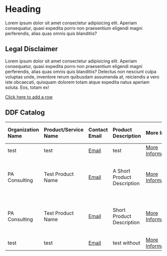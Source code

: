 <script src="https://rawcdn.githack.com/oscarmorrison/md-page/master/md-page.js"></script><noscript>
# Heading
Lorem ipsum dolor sit amet consectetur adipisicing elit. Aperiam consequatur, quasi expedita porro non praesentium eligendi magni perferendis, alias quas omnis quis blanditiis?

## Legal Disclaimer
Lorem ipsum dolor sit amet consectetur adipisicing elit. Aperiam consequatur, quasi expedita porro non praesentium eligendi magni perferendis, alias quas omnis quis blanditiis? Delectus non nesciunt culpa voluptas unde, inventore rerum quibusdam assumenda at, reiciendis a vero iste obcaecati, quisquam dolorem totam atque expedita natus aperiam soluta. Eos, totam ex!

[Click here to add a row](https://github.com/colin-bradshaw-pac/ddf-home-testing/issues/new?assignees=&labels=&projects=&template=issue_form.yml&title=%5BNew+Catalog+Entry%5D+%3A+)

## DDF Catalog

| Organization Name | Product/Service Name | Contact Email | Product Description | More Info | Covered Use Cases | USDM Version Compatibility | Link |
| :--- | :--- | :--- | :--- | :--- | :--- | :--- | :--- |
| test | test | [Email](mailto:test) | test | [More Information](https://github.com/colin-bradshaw-pac/ddf-home-testing/issues/58) | eSource, test | 2.5 | [LINK](test) |
| PA Consulting | Test Product Name | [Email](mailto:colin-bradshaw@paconsulting.com) | A Short Product Description | [More Information](https://github.com/colin-bradshaw-pac/ddf-home-testing/issues/59) | Electronic Health Record (EHR), a random use case | 2.5 | [LINK](test) |
| PA Consulting | Test Product Name | [Email](mailto:colin-bradshaw@paconsulting.com) | Short Product Description | [More Information](https://github.com/colin-bradshaw-pac/ddf-home-testing/issues/60) | Electronic Health Record (EHR), something not listed | 2.6 | [LINK](www.example.website.com) |
| test | test | [Email](mailto:test) | test without | [More Information](https://github.com/colin-bradshaw-pac/ddf-home-testing/issues/62) | eSource, test | 1.0 | [LINK](test) |